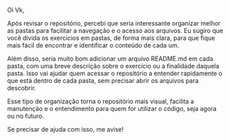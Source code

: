 Oi Vk,

Após revisar o repositório, percebi que seria interessante organizar melhor as pastas para facilitar a navegação e o acesso aos arquivos. Eu sugiro que você divida os exercícios em pastas, de forma mais clara, para que fique mais fácil de encontrar e identificar o conteúdo de cada um.

Além disso, seria muito bom adicionar um arquivo README.md em cada pasta, com uma breve descrição sobre o exercício ou a finalidade daquela pasta. Isso vai ajudar quem acessar o repositório a entender rapidamente o que está dentro de cada pasta, sem precisar abrir os arquivos para descobrir.

Esse tipo de organização torna o repositório mais visual, facilita a manutenção e o entendimento para quem for utilizar o código, seja agora ou no futuro.

Se precisar de ajuda com isso, me avise!
